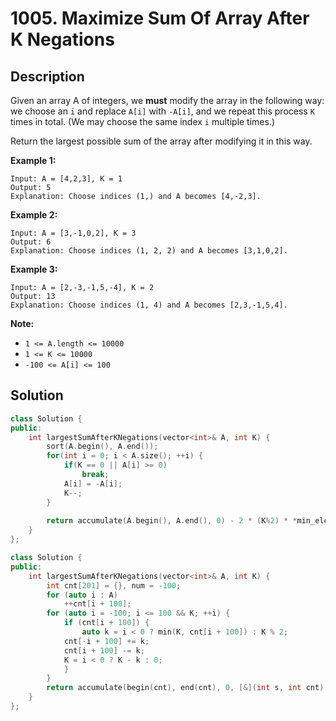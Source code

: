 # 1005. Maximize Sum Of Array After K Negations

## Description

Given an array A of integers, we **must** modify the array in the following way: we choose an `i` and replace `A[i]` with `-A[i]`, and we repeat this process `K` times in total.  (We may choose the same index `i` multiple times.)

Return the largest possible sum of the array after modifying it in this way.

**Example 1:**

```
Input: A = [4,2,3], K = 1
Output: 5
Explanation: Choose indices (1,) and A becomes [4,-2,3].
```

**Example 2:**

```
Input: A = [3,-1,0,2], K = 3
Output: 6
Explanation: Choose indices (1, 2, 2) and A becomes [3,1,0,2].
```

**Example 3:**

```
Input: A = [2,-3,-1,5,-4], K = 2
Output: 13
Explanation: Choose indices (1, 4) and A becomes [2,3,-1,5,4].
```

**Note:**

- `1 <= A.length <= 10000`
- `1 <= K <= 10000`
- `-100 <= A[i] <= 100`

## Solution

```cpp
class Solution {
public:
    int largestSumAfterKNegations(vector<int>& A, int K) {
        sort(A.begin(), A.end());
        for(int i = 0; i < A.size(); ++i) {
            if(K == 0 || A[i] >= 0)
                break;
            A[i] = -A[i];
            K--;
        }
        
        return accumulate(A.begin(), A.end(), 0) - 2 * (K%2) * *min_element(A.begin(), A.end());
    }
};
```

```cpp
class Solution {
public:
    int largestSumAfterKNegations(vector<int>& A, int K) {
        int cnt[201] = {}, num = -100;
        for (auto i : A) 
            ++cnt[i + 100];
        for (auto i = -100; i <= 100 && K; ++i) {
            if (cnt[i + 100]) {
                auto k = i < 0 ? min(K, cnt[i + 100]) : K % 2;
            cnt[-i + 100] += k;
            cnt[i + 100] -= k;
            K = i < 0 ? K - k : 0;
            }
        }
        return accumulate(begin(cnt), end(cnt), 0, [&](int s, int cnt) { return s + cnt * num++; });
    }
};
```